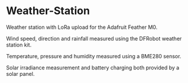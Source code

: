 # Weather-Station

Weather station with LoRa upload for the Adafruit Feather M0.

Wind speed, direction and rainfall measured using the DFRobot weather station kit.

Temperature, pressure and humidity measured using a BME280 sensor.

Solar irradiance measurement and battery charging both provided by a solar panel.
